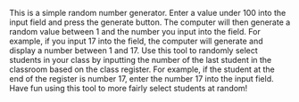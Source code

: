 This is a simple random number generator. Enter a value under 100 into the input field and press the generate button. 
The computer will then generate a random value between 1 and the number you input into the field. For example, if you
input 17 into the field, the computer will generate and display a number between 1 and 17. Use this tool to randomly
select students in your class by inputting the number of the last student in the classroom based on the class register.
For example, if the student at the end of the register is number 17, enter the number 17 into the input field. Have fun
using this tool to more fairly select students at random!
